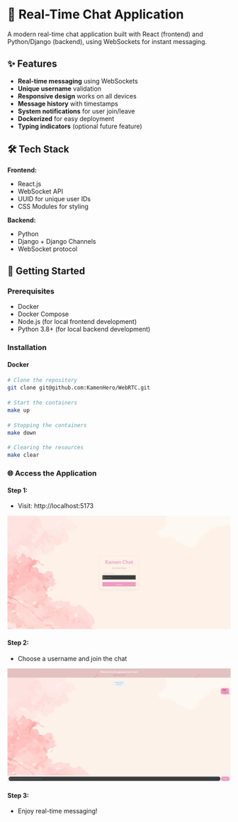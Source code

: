 # 🚀 Real-Time Chat Application

A modern real-time chat application built with React (frontend) and Python/Django (backend), using WebSockets for instant messaging.


## ✨ Features

- **Real-time messaging** using WebSockets
- **Unique username** validation
- **Responsive design** works on all devices
- **Message history** with timestamps
- **System notifications** for user join/leave
- **Dockerized** for easy deployment
- **Typing indicators** (optional future feature)

## 🛠️ Tech Stack

**Frontend:**
- React.js
- WebSocket API
- UUID for unique user IDs
- CSS Modules for styling

**Backend:**
- Python
- Django + Django Channels
- WebSocket protocol

## 🚀 Getting Started

### Prerequisites
- Docker
- Docker Compose
- Node.js (for local frontend development)
- Python 3.8+ (for local backend development)

### Installation

#### Docker
```bash
# Clone the repository
git clone git@github.com:KamenHero/WebRTC.git

# Start the containers
make up

# Stopping the containers
make down

# Clearing the resources
make clear
```

### 🌐 Access the Application

#### Step 1:

- Visit: http://localhost:5173

![Join Screen](./Demo/Join-Screen.png)

#### Step 2:

- Choose a username and join the chat

![chat-view](./Demo/chat-view.png)

#### Step 3:

- Enjoy real-time messaging!
